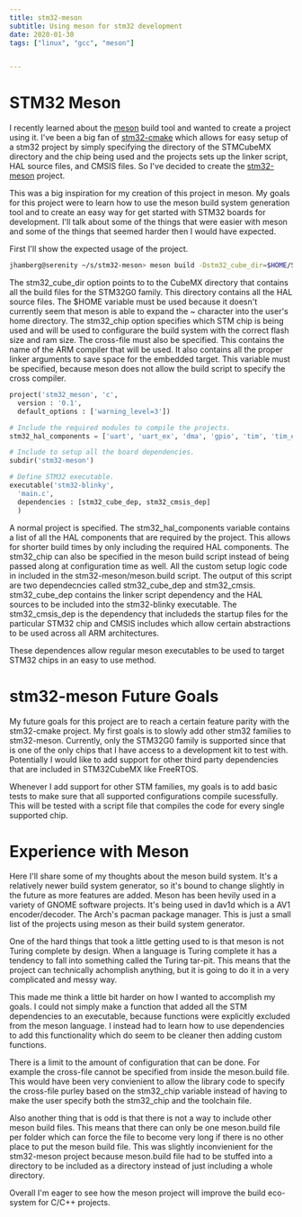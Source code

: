 ```yaml
---
title: stm32-meson
subtitle: Using meson for stm32 development
date: 2020-01-30
tags: ["linux", "gcc", "meson"]


---
```


# STM32 Meson

I recently learned about the [meson](https://mesonbuild.com/) build tool and wanted to create a project using it.  I've been a big fan of [stm32-cmake](https://github.com/ObKo/stm32-cmake) which allows for easy setup of a stm32 project by simply specifying the directory of the STMCubeMX directory and the chip being used and the projects sets up the linker script, HAL source files, and CMSIS files.  So I've decided to create the [stm32-meson](https://gitlab.com/jhamberg/stm32-meson) project.

This was a big inspiration for my creation of this project in meson.  My goals for this project were to learn how to use the meson build system generation tool and to create an easy way for get started with STM32 boards for development.  I'll talk about some of the things that were easier with meson and some of the things that seemed harder then I would have expected.

First I'll show the expected usage of the project.

```sh
jhamberg@serenity ~/s/stm32-meson> meson build -Dstm32_cube_dir=$HOME/STM32Cube/Repository/STM32Cube_FW_G0_V1.3.0/ -Dstm32_chip=STM32G071RB --cross-file=stm32-meson/stm32.build
```

The stm32_cube_dir option points to to the CubeMX directory that contains all the build files for the STM32G0 family.  This directory contains all the HAL source files. The $HOME variable must be used because it doesn't currently seem that meson is able to expand the ~ character into the user's home directory.  The stm32_chip option specifies which STM chip is being used and will be used to configurare the build system with the correct flash size and ram size.  The cross-file must also be specified.  This contains the name of the ARM compiler that will be used.  It also contains all the proper linker arguments to save space for the embedded target.  This variable must be specified, because meson does not allow the build script to specify the cross compiler.

```python
project('stm32_meson', 'c',
  version : '0.1',
  default_options : ['warning_level=3'])

# Include the required modules to compile the projects. 
stm32_hal_components = ['uart', 'uart_ex', 'dma', 'gpio', 'tim', 'tim_ex']

# Include to setup all the board dependencies.
subdir('stm32-meson')

# Define STM32 executable.
executable('stm32-blinky',
  'main.c',
  dependencies : [stm32_cube_dep, stm32_cmsis_dep]
  )

```

A normal project is specified.  The stm32_hal_components variable contains a list of all the HAL components that are required by the project.  This allows for shorter build times by only including the required HAL components.  The stm32_chip can also be specified in the meson build script instead of being passed along at configuration time as well.  All the custom setup logic code in included in the stm32-meson/meson.build script.  The output of this script are two dependecncies called stm32_cube_dep and stm32_cmsis.  stm32_cube_dep contains the linker script dependency and the HAL sources to be included into the stm32-blinky executable.  The stm32_cmsis_dep is the dependency that includeds the startup files for the particular STM32 chip and CMSIS includes which allow certain abstractions to be used across all ARM architectures.

These dependences allow regular meson executables to be used to target STM32 chips in an easy to use method.

# stm32-meson Future Goals

My future goals for this project are to reach a certain feature parity with the stm32-cmake project.  My first goals is to slowly add other stm32 families to stm32-meson.  Currently, only the STM32G0 family is supported since that is one of the only chips that I have access to a development kit to test with.  Potentially I would like to add support for other third party dependencies that are included in STM32CubeMX like FreeRTOS.

Whenever I add support for other STM families, my goals is to add basic tests to make sure that all supported configurations compile sucessfully.  This will be tested with a script file that compiles the code for every single supported chip.

# Experience with Meson

Here I'll share some of my thoughts about the meson build system.  It's a relatively newer build system generator, so it's bound to change slightly in the future as more features are added.  Meson has been hevily used in a variety of GNOME software projects.  It's being used in dav1d which is a AV1 encoder/decoder.  The Arch's pacman package manager.  This is just a small list of the projects using meson as their build system generator.

One of the hard things that took a little getting used to is that meson is not Turing complete by design.  When a language is Turing complete it has a tendency to fall into something called the Turing tar-pit.  This means that the project can technically achomplish anything, but it is going to do it in a very complicated and messy way.

This made me think a little bit harder on how I wanted to accomplish my goals.  I could not simply make a function that added all the STM dependencies to an executable, because functions were explicitly excluded from the meson language.  I instead had to learn how to use dependencies to add this functionality which do seem to be cleaner then adding custom functions.

There is a limit to the amount of configuration that can be done.  For example the cross-file cannot be specified from inside the meson.build file.  This would have been very convienient to allow the library code to specify the cross-file purley based on the stm32_chip variable instead of having to make the user specify both the stm32_chip and the toolchain file.

Also another thing that is odd is that there is not a way to include other meson build files.  This means that there can only be one meson.build file per folder which can force the file to become very long if there is no other place to put the meson build file.  This was slightly inconvienient for the stm32-meson project because meson.build file had to be stuffed into a directory to be included as a directory instead of just including a whole directory.

Overall I'm eager to see how the meson project will improve the build eco-system for C/C++ projects.